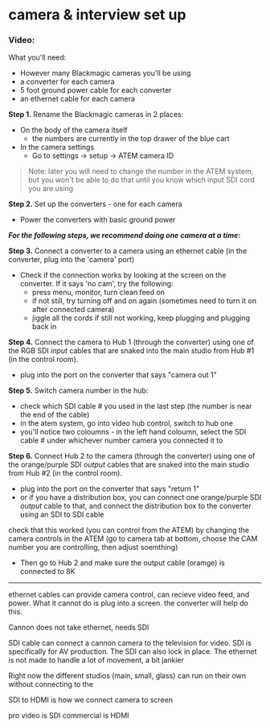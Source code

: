# camera & interview set up

### Video:

What you'll need:
- However many Blackmagic cameras you'll be using
- a converter for each camera
- 5 foot ground power cable for each converter
- an ethernet cable for each camera

**Step 1.** Rename the Blackmagic cameras in 2 places:
- On the body of the camera itself 
    - the numbers are currently in the top drawer of the blue cart 
- In the camera settings
    - Go to settings -> setup -> ATEM camera ID

> Note: later you will need to change the number in the ATEM system, but you won't be able to do that until you know which input SDI cord you are using

**Step 2.** Set up the converters - one for each camera

- Power the converters with basic ground power

***For the following steps, we recommend doing one camera at a time:***

**Step 3.** Connect a converter to a camera using an ethernet cable (in the converter, plug into the 'camera' port) 

- Check if the connection works by looking at the screen on the converter. If it says 'no cam', try the following:
    - press menu, monitor, turn clean feed on
    - if not still, try turning off and on again (sometimes need to turn it on after connected camera)
    - jiggle all the cords if still not working, keep plugging and plugging back in

**Step 4.** Connect the camera to Hub 1 (through the converter) using one of the RGB SDI *input* cables that are snaked into the main studio from Hub #1 (in the control room). 
- plug into the port on the converter that says "camera out 1" 

**Step 5.** Switch camera number in the hub:
- check which SDI cable # you used in the last step (the number is near the end of the cable)
- in the atem system, go into video hub control, switch to hub one
- you'll notice two coloumns - in the left hand coloumn, select the SDI cable # under whichever number camera you connected it to

**Step 6.** Connect Hub 2 to the camera (through the converter) using one of the orange/purple SDI *output* cables that are snaked into the main studio from Hub #2 (in the control room).

- plug into the port on the converter that says "return 1"
- or if you have a distribution box, you can connect one orange/purple SDI *output* cable to that, and connect the distribution box to the converter using an SDI to SDI cable

check that this worked (you can control from the ATEM) by changing the camera controls in the ATEM (go to camera tab at bottom, choose the CAM number you are controlling, then adjust soemthing)
- Then go to Hub 2 and make sure the output cable (oramge) is connected to 8K










_______________


ethernet cables can provide camera control, can recieve video feed, and power. What it cannot do is plug into a screen. the converter will help do this. 

Cannon does not take ethernet, needs SDI

SDI cable can connect a cannon camera to the television for video. SDI is specifically for AV production. The SDI can also lock in place. The ethernet is not made to handle a lot of movement, a bit jankier

Right now the different studios (main, small, glass) can run on their own without connecting to the

SDI to HDMI is how we connect camera to screen

pro video is SDI
commercial is HDMI 









